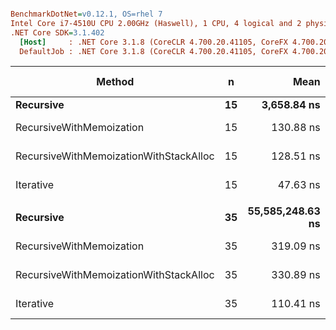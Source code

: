 ``` ini

BenchmarkDotNet=v0.12.1, OS=rhel 7
Intel Core i7-4510U CPU 2.00GHz (Haswell), 1 CPU, 4 logical and 2 physical cores
.NET Core SDK=3.1.402
  [Host]     : .NET Core 3.1.8 (CoreCLR 4.700.20.41105, CoreFX 4.700.20.41903), X64 RyuJIT
  DefaultJob : .NET Core 3.1.8 (CoreCLR 4.700.20.41105, CoreFX 4.700.20.41903), X64 RyuJIT


```
|                                 Method |  n |             Mean |            Error |           StdDev | Ratio |  Gen 0 | Gen 1 | Gen 2 | Allocated | Code Size |
|--------------------------------------- |--- |-----------------:|-----------------:|-----------------:|------:|-------:|------:|------:|----------:|----------:|
|                              **Recursive** | **15** |      **3,658.84 ns** |        **41.078 ns** |        **38.424 ns** |  **1.00** |      **-** |     **-** |     **-** |         **-** |      **87 B** |
|               RecursiveWithMemoization | 15 |        130.88 ns |         2.502 ns |         2.457 ns |  0.04 | 0.0725 |     - |     - |     152 B |     253 B |
| RecursiveWithMemoizationWithStackAlloc | 15 |        128.51 ns |         2.144 ns |         2.006 ns |  0.04 |      - |     - |     - |         - |     310 B |
|                              Iterative | 15 |         47.63 ns |         0.955 ns |         1.099 ns |  0.01 | 0.0727 |     - |     - |     152 B |     409 B |
|                                        |    |                  |                  |                  |       |        |       |       |           |           |
|                              **Recursive** | **35** | **55,585,248.63 ns** | **1,096,172.419 ns** | **1,076,587.887 ns** | **1.000** |      **-** |     **-** |     **-** |         **-** |      **87 B** |
|               RecursiveWithMemoization | 35 |        319.09 ns |         5.804 ns |         5.145 ns | 0.000 | 0.1488 |     - |     - |     312 B |     253 B |
| RecursiveWithMemoizationWithStackAlloc | 35 |        330.89 ns |         5.227 ns |         4.890 ns | 0.000 |      - |     - |     - |         - |     310 B |
|                              Iterative | 35 |        110.41 ns |         1.726 ns |         1.615 ns | 0.000 | 0.1491 |     - |     - |     312 B |     409 B |
